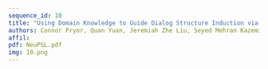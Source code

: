 ```yaml
---
sequence_id: 10
title: "Using Domain Knowledge to Guide Dialog Structure Induction via Neural Probabilistic Soft Logic"
authors: Connor Pryor, Quan Yuan, Jeremiah Zhe Liu, Seyed Mehran Kazemi, Deepak Ramachandran, Tania Bedrax-Weiss, Lise Getoor
affil: 
pdf: NeuPSL.pdf
img: 10.png
---
```

